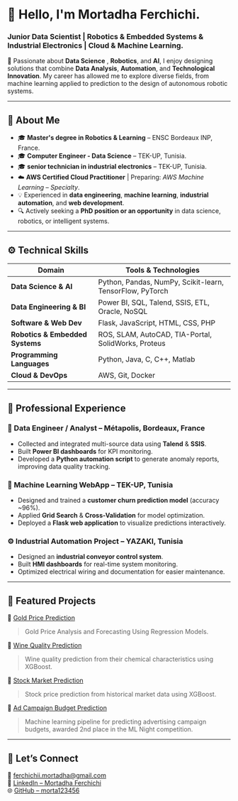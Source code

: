 # 👋 Hello, I'm Mortadha Ferchichi.
### Junior Data Scientist | Robotics & Embedded Systems & Industrial Electronics | Cloud & Machine Learning.

🎯 Passionate about **Data Science** , **Robotics**, and **AI**, I enjoy designing solutions that combine **Data Analysis**, **Automation**, and **Technological Innovation**.
My career has allowed me to explore diverse fields, from machine learning applied to prediction to the design of autonomous robotic systems.

---

## 🧩 About Me

- 🎓 **Master's degree in Robotics & Learning** – ENSC Bordeaux INP, France.
- 🎓 **Computer Engineer - Data Science** – TEK-UP, Tunisia.
- 🎓 **senior technician in industrial electronics** – TEK-UP, Tunisia.
- ☁️ **AWS Certified Cloud Practitioner** | Preparing: *AWS Machine Learning – Specialty*.
- 💡 Experienced in **data engineering**, **machine learning**, **industrial automation**, and **web development**.
- 🔍 Actively seeking a **PhD position or an opportunity** in data science, robotics, or intelligent systems.

---

## ⚙️ Technical Skills

| Domain | Tools & Technologies |
|---------|----------------------|
| **Data Science & AI** | Python, Pandas, NumPy, Scikit-learn, TensorFlow, PyTorch |
| **Data Engineering & BI** | Power BI, SQL, Talend, SSIS, ETL, Oracle, NoSQL |
| **Software & Web Dev** | Flask, JavaScript, HTML, CSS, PHP |
| **Robotics & Embedded Systems** | ROS, SLAM, AutoCAD, TIA-Portal, SolidWorks, Proteus |
| **Programming Languages** | Python, Java, C, C++, Matlab |
| **Cloud & DevOps** | AWS, Git, Docker |

---

## 💼 Professional Experience

### 🧠 Data Engineer / Analyst – Métapolis, Bordeaux, France
- Collected and integrated multi-source data using **Talend** & **SSIS**.
- Built **Power BI dashboards** for KPI monitoring.
- Developed a **Python automation script** to generate anomaly reports, improving data quality tracking.

### 🤖 Machine Learning WebApp – TEK-UP, Tunisia
- Designed and trained a **customer churn prediction model** (accuracy ~96%).
- Applied **Grid Search** & **Cross-Validation** for model optimization.
- Deployed a **Flask web application** to visualize predictions interactively.

### ⚙️ Industrial Automation Project – YAZAKI, Tunisia
- Designed an **industrial conveyor control system**.
- Built **HMI dashboards** for real-time system monitoring.
- Optimized electrical wiring and documentation for easier maintenance.
---

## 🧪 Featured Projects

🔹 [Gold Price Prediction](https://github.com/morta123456/CodeClause_Gold_Price_Prediction)
> Gold Price Analysis and Forecasting Using Regression Models.

🔹 [Wine Quality Prediction](https://github.com/morta123456/Wine_Quality_Prediction)
> Wine quality prediction from their chemical characteristics using XGBoost.

🔹 [Stock Market Prediction](https://github.com/morta123456/Stock_Market_Prediction)
>Stock price prediction from historical market data using XGBoost.

🔹 [Ad Campaign Budget Prediction](https://github.com/morta123456/ML_Night_Silver_Mind)
> Machine learning pipeline for predicting advertising campaign budgets, awarded 2nd place in the ML Night competition.
---

## 🤝 Let’s Connect

📧 [ferchichii.mortadha@gmail.com](mailto:ferchichii.mortadha@gmail.com)  
💼 [LinkedIn – Mortadha Ferchichi](https://www.linkedin.com/in/mortadha-ferchichi/)  
🌐 [GitHub – morta123456](https://github.com/morta123456)
